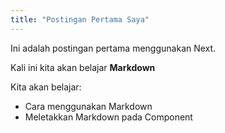```yaml
---
title: "Postingan Pertama Saya"
---
```


Ini adalah postingan pertama menggunakan Next.

Kali ini kita akan belajar **Markdown**

Kita akan belajar:

- Cara menggunakan Markdown
- Meletakkan Markdown pada Component
